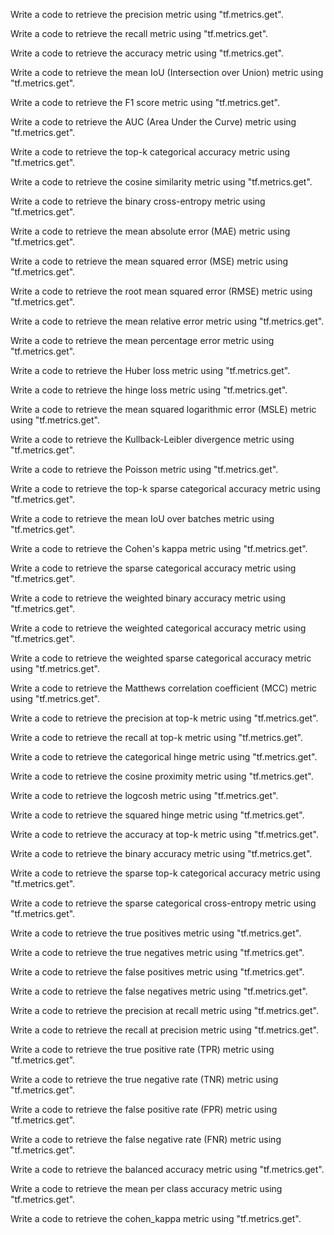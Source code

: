 Write a code to retrieve the precision metric using "tf.metrics.get".

Write a code to retrieve the recall metric using "tf.metrics.get".

Write a code to retrieve the accuracy metric using "tf.metrics.get".

Write a code to retrieve the mean IoU (Intersection over Union) metric using "tf.metrics.get".

Write a code to retrieve the F1 score metric using "tf.metrics.get".

Write a code to retrieve the AUC (Area Under the Curve) metric using "tf.metrics.get".

Write a code to retrieve the top-k categorical accuracy metric using "tf.metrics.get".

Write a code to retrieve the cosine similarity metric using "tf.metrics.get".

Write a code to retrieve the binary cross-entropy metric using "tf.metrics.get".

Write a code to retrieve the mean absolute error (MAE) metric using "tf.metrics.get".

Write a code to retrieve the mean squared error (MSE) metric using "tf.metrics.get".

Write a code to retrieve the root mean squared error (RMSE) metric using "tf.metrics.get".

Write a code to retrieve the mean relative error metric using "tf.metrics.get".

Write a code to retrieve the mean percentage error metric using "tf.metrics.get".

Write a code to retrieve the Huber loss metric using "tf.metrics.get".

Write a code to retrieve the hinge loss metric using "tf.metrics.get".

Write a code to retrieve the mean squared logarithmic error (MSLE) metric using "tf.metrics.get".

Write a code to retrieve the Kullback-Leibler divergence metric using "tf.metrics.get".

Write a code to retrieve the Poisson metric using "tf.metrics.get".

Write a code to retrieve the top-k sparse categorical accuracy metric using "tf.metrics.get".

Write a code to retrieve the mean IoU over batches metric using "tf.metrics.get".

Write a code to retrieve the Cohen's kappa metric using "tf.metrics.get".

Write a code to retrieve the sparse categorical accuracy metric using "tf.metrics.get".

Write a code to retrieve the weighted binary accuracy metric using "tf.metrics.get".

Write a code to retrieve the weighted categorical accuracy metric using "tf.metrics.get".

Write a code to retrieve the weighted sparse categorical accuracy metric using "tf.metrics.get".

Write a code to retrieve the Matthews correlation coefficient (MCC) metric using "tf.metrics.get".

Write a code to retrieve the precision at top-k metric using "tf.metrics.get".

Write a code to retrieve the recall at top-k metric using "tf.metrics.get".

Write a code to retrieve the categorical hinge metric using "tf.metrics.get".

Write a code to retrieve the cosine proximity metric using "tf.metrics.get".

Write a code to retrieve the logcosh metric using "tf.metrics.get".

Write a code to retrieve the squared hinge metric using "tf.metrics.get".

Write a code to retrieve the accuracy at top-k metric using "tf.metrics.get".

Write a code to retrieve the binary accuracy metric using "tf.metrics.get".

Write a code to retrieve the sparse top-k categorical accuracy metric using "tf.metrics.get".

Write a code to retrieve the sparse categorical cross-entropy metric using "tf.metrics.get".

Write a code to retrieve the true positives metric using "tf.metrics.get".

Write a code to retrieve the true negatives metric using "tf.metrics.get".

Write a code to retrieve the false positives metric using "tf.metrics.get".

Write a code to retrieve the false negatives metric using "tf.metrics.get".

Write a code to retrieve the precision at recall metric using "tf.metrics.get".

Write a code to retrieve the recall at precision metric using "tf.metrics.get".

Write a code to retrieve the true positive rate (TPR) metric using "tf.metrics.get".

Write a code to retrieve the true negative rate (TNR) metric using "tf.metrics.get".

Write a code to retrieve the false positive rate (FPR) metric using "tf.metrics.get".

Write a code to retrieve the false negative rate (FNR) metric using "tf.metrics.get".

Write a code to retrieve the balanced accuracy metric using "tf.metrics.get".

Write a code to retrieve the mean per class accuracy metric using "tf.metrics.get".

Write a code to retrieve the cohen_kappa metric using "tf.metrics.get".
